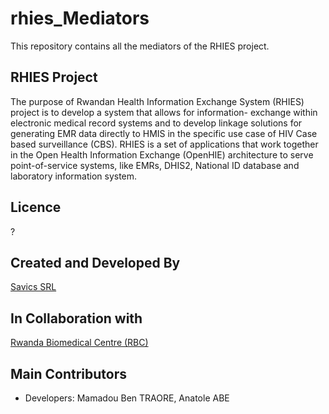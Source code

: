# rhies_Mediators
This repository contains all the mediators of the RHIES project.

## RHIES Project
The purpose of Rwandan Health Information Exchange System (RHIES) project is to develop a system that allows for information- exchange within electronic medical record systems and to develop linkage solutions for generating EMR data directly to HMIS in the specific use case of HIV Case based surveillance (CBS). RHIES is a set of applications that work together in the Open Health Information Exchange (OpenHIE) architecture to serve point-of-service systems, like EMRs, DHIS2, National ID database and laboratory information system.

## Licence ###
?

## Created and Developed By ###
[Savics SRL](https://savics.org)

## In Collaboration with ###
[Rwanda Biomedical Centre (RBC)](https://www.rbc.gov.rw/)

## Main Contributors ###
* Developers: Mamadou Ben TRAORE, Anatole ABE
